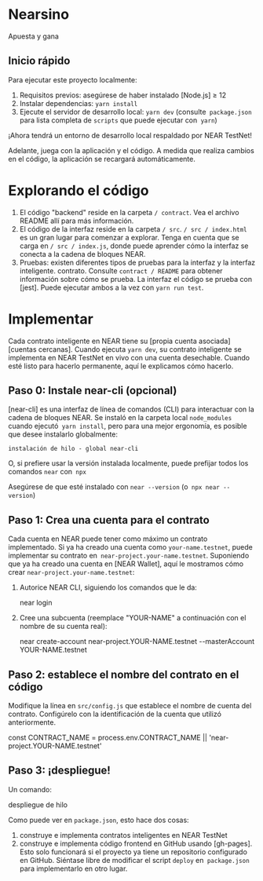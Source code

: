 # Nearsino

Apuesta y gana

## Inicio rápido

Para ejecutar este proyecto localmente:

1. Requisitos previos: asegúrese de haber instalado [Node.js] ≥ 12
2. Instalar dependencias: `yarn install`
3. Ejecute el servidor de desarrollo local: `yarn dev` (consulte` package.json` para
   lista completa de `scripts` que puede ejecutar con` yarn`)

¡Ahora tendrá un entorno de desarrollo local respaldado por NEAR TestNet!

Adelante, juega con la aplicación y el código. A medida que realiza cambios en el código, la aplicación se recargará automáticamente.

# Explorando el código

1. El código "backend" reside en la carpeta `/ contract`. Vea el archivo README allí para
   más información.
2. El código de la interfaz reside en la carpeta `/ src`. `/ src / index.html` es un gran
   lugar para comenzar a explorar. Tenga en cuenta que se carga en `/ src / index.js`, donde
   puede aprender cómo la interfaz se conecta a la cadena de bloques NEAR.
3. Pruebas: existen diferentes tipos de pruebas para la interfaz y la interfaz inteligente.
   contrato. Consulte `contract / README` para obtener información sobre cómo se prueba. La interfaz
   el código se prueba con [jest]. Puede ejecutar ambos a la vez con `yarn run test`.

# Implementar

Cada contrato inteligente en NEAR tiene su [propia cuenta asociada] [cuentas cercanas]. Cuando ejecuta `yarn dev`, su contrato inteligente se implementa en NEAR TestNet en vivo con una cuenta desechable. Cuando esté listo para hacerlo permanente, aquí le explicamos cómo hacerlo.

## Paso 0: Instale near-cli (opcional)

[near-cli] es una interfaz de línea de comandos (CLI) para interactuar con la cadena de bloques NEAR. Se instaló en la carpeta local `node_modules` cuando ejecutó` yarn install`, pero para una mejor ergonomía, es posible que desee instalarlo globalmente:

    instalación de hilo - global near-cli

O, si prefiere usar la versión instalada localmente, puede prefijar todos los comandos `near` con` npx`

Asegúrese de que esté instalado con `near --version` (o` npx near --version`)

## Paso 1: Crea una cuenta para el contrato

Cada cuenta en NEAR puede tener como máximo un contrato implementado. Si ya ha creado una cuenta como `your-name.testnet`, puede implementar su contrato en` near-project.your-name.testnet`. Suponiendo que ya ha creado una cuenta en [NEAR Wallet], aquí le mostramos cómo crear `near-project.your-name.testnet`:

1. Autorice NEAR CLI, siguiendo los comandos que le da:

   near login

2. Cree una subcuenta (reemplace "YOUR-NAME" a continuación con el nombre de su cuenta real):

   near create-account near-project.YOUR-NAME.testnet --masterAccount YOUR-NAME.testnet

## Paso 2: establece el nombre del contrato en el código

Modifique la línea en `src/config.js` que establece el nombre de cuenta del contrato. Configúrelo con la identificación de la cuenta que utilizó anteriormente.

const CONTRACT_NAME = process.env.CONTRACT_NAME || 'near-project.YOUR-NAME.testnet'

## Paso 3: ¡despliegue!

Un comando:

despliegue de hilo

Como puede ver en `package.json`, esto hace dos cosas:

1. construye e implementa contratos inteligentes en NEAR TestNet
2. construye e implementa código frontend en GitHub usando [gh-pages]. Esto solo funcionará si el proyecto ya tiene un repositorio configurado en GitHub. Siéntase libre de modificar el script `deploy` en` package.json` para implementarlo en otro lugar.
